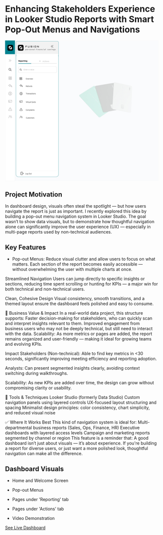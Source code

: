 # Enhancing Stakeholders Experience in Looker Studio Reports with Smart Pop-Out Menus and Navigations

![Nav menu](assests/nav%20menu%201.jpg)

## Project Motivation
In dashboard design, visuals often steal the spotlight — but how users navigate the report is just as important. I recently explored this idea by building a pop-out menu navigation system in Looker Studio. The goal wasn’t to show data visuals, but to demonstrate how thoughtful navigation alone can significantly improve the user experience (UX) — especially in multi-page reports used by non-technical audiences.

## Key Features
* Pop-out Menus: Reduce visual clutter and allow users to focus on what matters. Each section of the report becomes easily accessible — without overwhelming the user with multiple charts at once.

Streamlined Navigation
Users can jump directly to specific insights or sections, reducing time spent scrolling or hunting for KPIs — a major win for both technical and non-technical users.

Clean, Cohesive Design
Visual consistency, smooth transitions, and a themed layout ensure the dashboard feels polished and easy to consume.

🎯 Business Value & Impact
In a real-world data project, this structure supports:
Faster decision-making for stakeholders, who can quickly scan and interpret insights relevant to them.
Improved engagement from business users who may not be deeply technical, but still need to interact with the data.
Scalability: As more metrics or pages are added, the report remains organized and user-friendly — making it ideal for growing teams and evolving KPIs.

Impact
Stakeholders (Non-technical):
Able to find key metrics in <30 seconds, significantly improving meeting efficiency and reporting adoption.

Analysts:
Can present segmented insights clearly, avoiding context switching during walkthroughs.

Scalability:
As new KPIs are added over time, the design can grow without compromising clarity or usability.



🔧 Tools & Techniques
Looker Studio (formerly Data Studio)
Custom navigation panels using layered controls
UX-focused layout structuring and spacing
Minimalist design principles: color consistency, chart simplicity, and reduced visual noise


✅ Where It Works Best
This kind of navigation system is ideal for:
Multi-departmental business reports (Sales, Ops, Finance, HR)
Executive dashboards with layered access levels
Campaign and marketing reports segmented by channel or region
This feature is a reminder that:
A good dashboard isn’t just about visuals — it’s about experience.
If you're building a report for diverse users, or just want a more polished look, thoughtful navigation can make all the difference.




## Dashboard Visuals

* Home and Welcome Screen

* Pop-out Menus

* Pages under 'Reporting' tab

* Pages under 'Actions' tab

* Video Demonstration

[See Live Dashboard](https://lookerstudio.google.com/reporting/4422e641-b825-4143-b9be-b527795399d2)
